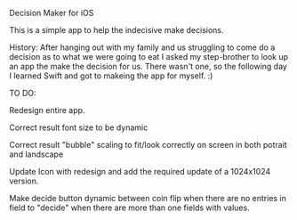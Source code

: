 Decision Maker for iOS

This is a simple app to help the indecisive make decisions.

History:
After hanging out with my family and us struggling to come do a decision as to what we were going to eat I asked my step-brother to look up an app the make the decision for us.  There wasn't one, so the following day I learned Swift and got to makeing the app for myself. :)


TO DO:

Redesign entire app.

Correct result font size to be dynamic

Correct result "bubble" scaling to fit/look correctly on screen in both potrait and landscape

Update Icon with redesign and add the required update of a 1024x1024 version.
 
Make decide button dynamic between coin flip when there are no entries in field to "decide" when there are more than one fields with values.
